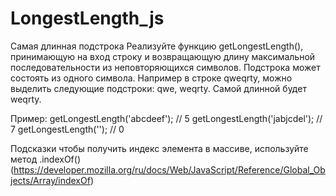 # LongestLength_js
Самая длинная подстрока
Реализуйте функцию getLongestLength(), принимающую на вход строку и возвращающую длину максимальной последовательности из неповторяющихся символов. 
Подстрока может состоять из одного символа. Например в строке qweqrty, можно выделить следующие подстроки: qwe, weqrty. 
Самой длинной будет weqrty.

Пример:
  getLongestLength('abcdeef'); // 5
  getLongestLength('jabjcdel'); // 7
  getLongestLength(''); // 0

Подсказки
чтобы получить индекс элемента в массиве, используйте метод .indexOf() 
(https://developer.mozilla.org/ru/docs/Web/JavaScript/Reference/Global_Objects/Array/indexOf)
